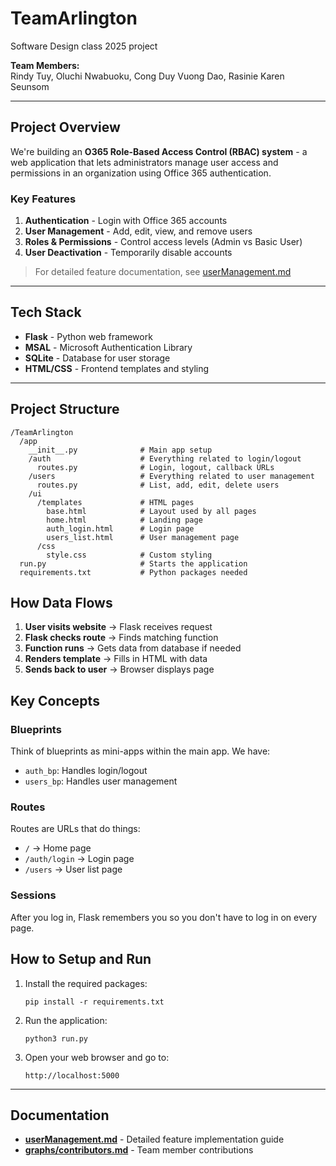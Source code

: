 # TeamArlington
Software Design class 2025 project 

**Team Members:**  
Rindy Tuy, Oluchi Nwabuoku, Cong Duy Vuong Dao, Rasinie Karen Seunsom

---

## Project Overview

We're building an **O365 Role-Based Access Control (RBAC) system** - a web application that lets administrators manage user access and permissions in an organization using Office 365 authentication.

### Key Features
1. **Authentication** - Login with Office 365 accounts
2. **User Management** - Add, edit, view, and remove users
3. **Roles & Permissions** - Control access levels (Admin vs Basic User)
4. **User Deactivation** - Temporarily disable accounts

> For detailed feature documentation, see [userManagement.md](userManagement.md)

---

## Tech Stack

- **Flask** - Python web framework
- **MSAL** - Microsoft Authentication Library
- **SQLite** - Database for user storage
- **HTML/CSS** - Frontend templates and styling

---

## Project Structure

```
/TeamArlington
  /app
    __init__.py              # Main app setup
    /auth                    # Everything related to login/logout
      routes.py              # Login, logout, callback URLs
    /users                   # Everything related to user management
      routes.py              # List, add, edit, delete users
    /ui
      /templates             # HTML pages
        base.html            # Layout used by all pages
        home.html            # Landing page
        auth_login.html      # Login page
        users_list.html      # User management page
      /css
        style.css            # Custom styling
  run.py                     # Starts the application
  requirements.txt           # Python packages needed
```

## How Data Flows

1. **User visits website** → Flask receives request
2. **Flask checks route** → Finds matching function
3. **Function runs** → Gets data from database if needed
4. **Renders template** → Fills in HTML with data
5. **Sends back to user** → Browser displays page

## Key Concepts

### Blueprints
Think of blueprints as mini-apps within the main app. We have:
- `auth_bp`: Handles login/logout
- `users_bp`: Handles user management

### Routes
Routes are URLs that do things:
- `/` → Home page
- `/auth/login` → Login page
- `/users` → User list page

### Sessions
After you log in, Flask remembers you so you don't have to log in on every page.

## How to Setup and Run

1. Install the required packages:
   ```
   pip install -r requirements.txt
   ```

2. Run the application:
   ```
   python3 run.py
   ```

3. Open your web browser and go to:
   ```
   http://localhost:5000
   ```

---

## Documentation

- **[userManagement.md](userManagement.md)** - Detailed feature implementation guide
- **[graphs/contributors.md](graphs/contributors.md)** - Team member contributions

